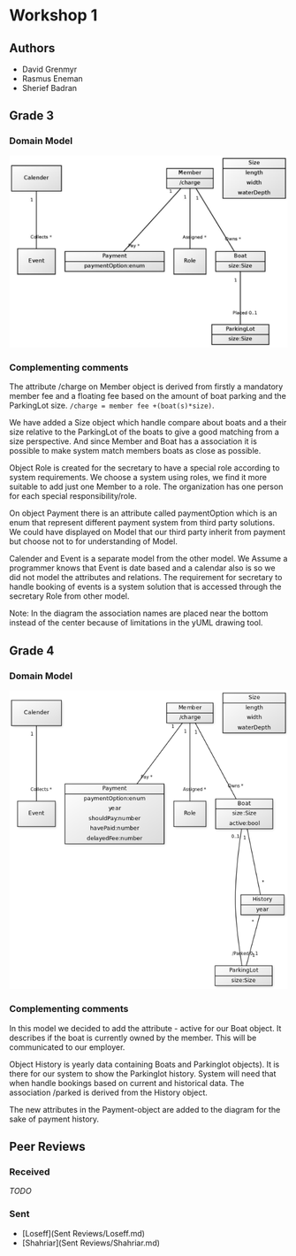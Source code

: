 # Workshop 1

## Authors
- David Grenmyr
- Rasmus Eneman
- Sherief Badran

## Grade 3
### Domain Model
![Domain model](https://raw.githubusercontent.com/Grenmyr/Portfolio-Objektorienteradanalys/master/pics/grade3.JPG)

### Complementing comments

The attribute /charge on Member object is derived from firstly a mandatory member fee
and a floating fee based on the amount of boat parking and the ParkingLot size.
`/charge = member fee +(boat(s)*size)`.

We have added a Size object which handle compare about boats and a their size relative to
the ParkingLot of the boats to give a good matching from a size perspective. And since Member and
Boat has a association it is possible to make system match members boats as close as possible.

Object Role is created for the secretary to have a special role according to system requirements.
We choose a system using roles, we find it more suitable to add just one Member to a role.
The organization has one person for each special responsibility/role.

On object Payment there is an attribute called paymentOption which is an enum that represent different payment system from
third party solutions. We could have displayed on Model that our third party inherit from payment
but choose not to for understanding of Model.

Calender and Event is a separate model from the other model. We Assume a programmer knows that Event is date based and a calendar
also is so we did not model the attributes and relations. The requirement for secretary to handle booking of events is a system
solution that is accessed through the secretary Role from other model.

Note: In the diagram the association names are placed near the bottom instead of the center because of
limitations in the yUML drawing tool.

## Grade 4
### Domain Model
![Domain model](https://raw.githubusercontent.com/Grenmyr/Portfolio-Objektorienteradanalys/master/pics/grade4.png)

### Complementing comments

In this model we decided to add the attribute - active for our Boat object. It describes if the boat is currently
owned by the member. This will be communicated to our employer.

Object History is yearly data containing Boats and Parkinglot objects).
It is there for our system to show the Parkinglot history. System will need that when handle bookings
based on current and historical data.
The association /parked is derived from the History object.

The new attributes in the Payment-object are added to the diagram for the sake of payment history.

## Peer Reviews
### Received
*TODO*
### Sent
- [Loseff](Sent Reviews/Loseff.md)
- [Shahriar](Sent Reviews/Shahriar.md)
